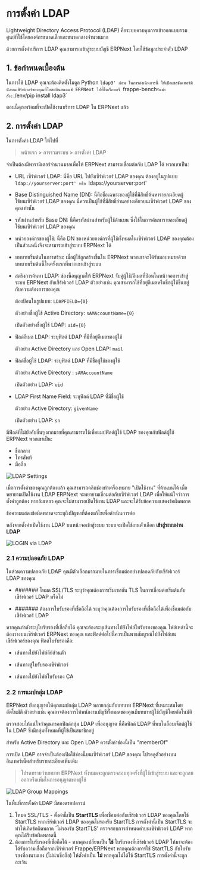 
<!-- add-breadcrumbs -->
# การตั้งค่า LDAP

Lightweight Directory Access Protocol (LDAP) คือระบบควบคุมการเข้าออกแบบรวมศูนย์ที่ใช้โดยองค์กรขนาดเล็กและขนาดกลางจำนวนมาก

ด้วยการตั้งค่าบริการ LDAP คุณสามารถเข้าสู่ระบบบัญชี ERPNext โดยใช้ข้อมูลประจำตัว LDAP

## 1. ข้อกำหนดเบื้องต้น
ในการใช้ LDAP คุณจะต้องติดตั้งโมดูล Python `ldap3' ก่อน ในการดำเนินการนี้ ให้เปิดเซสชันเทอร์มินัลบนเซิร์ฟเวอร์ของคุณที่โฮสต์อินสแตนซ์ ERPNext ไปที่ไดเร็กทอรี `frappe-bench`
รันคำสั่ง: `./env/pip install ldap3`

ตอนนี้คุณพร้อมที่จะเปิดใช้งานบริการ LDAP ใน ERPNext แล้ว

## 2. การตั้งค่า LDAP
ในการตั้งค่า LDAP ให้ไปที่
> หน้าแรก > การรวมระบบ > การตั้งค่า LDAP

จำเป็นต้องมีพารามิเตอร์จำนวนมากเพื่อให้ ERPNext สามารถเชื่อมต่อกับ LDAP ได้ พวกเขาเป็น:

  * URL เซิร์ฟเวอร์ LDAP: นี่คือ URL ไปยังเซิร์ฟเวอร์ LDAP ของคุณ ต้องอยู่ในรูปแบบ `ldap://yourserver:port' หรือ `ldaps://yourserver:port'

  * Base Distinguished Name (DN): นี่คือชื่อเฉพาะของผู้ใช้ที่มีสิทธิ์ค้นหารายละเอียดผู้ใช้บนเซิร์ฟเวอร์ LDAP ของคุณ นี่ควรเป็นผู้ใช้ที่มีสิทธิ์อ่านอย่างเดียวบนเซิร์ฟเวอร์ LDAP ของคุณเท่านั้น

  * รหัสผ่านสำหรับ Base DN: นี่คือรหัสผ่านสำหรับผู้ใช้ด้านบน ซึ่งใช้ในการค้นหารายละเอียดผู้ใช้บนเซิร์ฟเวอร์ LDAP ของคุณ

  * หน่วยองค์กรของผู้ใช้: นี่คือ DN ของหน่วยองค์กรที่ผู้ใช้ทั้งหมดในเซิร์ฟเวอร์ LDAP ของคุณต้องเป็นส่วนหนึ่งจึงจะสามารถเข้าสู่ระบบ ERPNext ได้

  * บทบาทเริ่มต้นในการสร้าง: เมื่อผู้ใช้ถูกสร้างขึ้นใน ERPNext พวกเขาจะได้รับมอบหมายด้วยบทบาทเริ่มต้นนี้ในครั้งแรกที่พวกเขาเข้าสู่ระบบ

  * สตริงการค้นหา LDAP: ช่องนี้อนุญาตให้ ERPNext จับคู่ผู้ใช้/อีเมลที่ป้อนในหน้าจอการเข้าสู่ระบบ ERPNext กับเซิร์ฟเวอร์ LDAP ตัวอย่างเช่น คุณสามารถใช้ที่อยู่อีเมลหรือชื่อผู้ใช้ขึ้นอยู่กับความต้องการของคุณ

    ต้องป้อนในรูปแบบ: `LDAPFIELD={0}`

    ตัวอย่างชื่อผู้ใช้ Active Directory: `sAMAccountName={0}`

    เปิดตัวอย่างชื่อผู้ใช้ LDAP: `uid={0}`

  * ฟิลด์อีเมล LDAP: ระบุฟิลด์ LDAP ที่มีที่อยู่อีเมลของผู้ใช้

    ตัวอย่าง Active Directory และ Open LDAP: `mail`

  * ฟิลด์ชื่อผู้ใช้ LDAP: ระบุฟิลด์ LDAP ที่มีชื่อผู้ใช้ของผู้ใช้

    ตัวอย่าง Active Directory : `sAMAccountName`

    เปิดตัวอย่าง LDAP: `uid`

  * LDAP First Name Field: ระบุฟิลด์ LDAP ที่มีชื่อผู้ใช้

    ตัวอย่าง Active Directory: `givenName`

    เปิดตัวอย่าง LDAP: `sn`

มีฟิลด์ที่ไม่บังคับอื่นๆ มากมายที่คุณสามารถใช้เพื่อแมปฟิลด์ผู้ใช้ LDAP ของคุณกับฟิลด์ผู้ใช้ ERPNext พวกเขาเป็น:

  * ชื่อกลาง
  * โทรศัพท์
  * มือถือ

<img class="screenshot" alt="LDAP Settings" src="{{docs_base_url}}/assets/img/setup/integrations/ldap_settings.png">

เมื่อการตั้งค่าของคุณถูกต้องแล้ว คุณสามารถคลิกช่องทำเครื่องหมาย "เปิดใช้งาน" ที่ด้านบนได้ เมื่อพยายามเปิดใช้งาน LDAP ERPNext จะพยายามเชื่อมต่อกับเซิร์ฟเวอร์ LDAP เพื่อให้แน่ใจว่าการตั้งค่าถูกต้อง หากล้มเหลว คุณจะไม่สามารถเปิดใช้งาน LDAP และจะได้รับข้อความแสดงข้อผิดพลาด

ข้อความแสดงข้อผิดพลาดจะระบุถึงปัญหาที่ต้องแก้ไขเพื่อดำเนินการต่อ

หลังจากตั้งค่าเปิดใช้งาน LDAP บนหน้าจอเข้าสู่ระบบ ระบบจะเปิดใช้งานตัวเลือก **เข้าสู่ระบบผ่าน LDAP**

<img class="screenshot" alt="LOGIN via LDAP" src="{{docs_base_url}}/assets/img/setup/integrations/login_via_ldap.png">

### 2.1 ความปลอดภัย LDAP

ในส่วนความปลอดภัย LDAP คุณมีตัวเลือกมากมายในการเชื่อมต่ออย่างปลอดภัยกับเซิร์ฟเวอร์ LDAP ของคุณ

  * ####### โหมด SSL/TLS
    ระบุว่าคุณต้องการเริ่มเซสชัน TLS ในการเชื่อมต่อเริ่มต้นกับเซิร์ฟเวอร์ LDAP หรือไม่

  * ####### ต้องการใบรับรองที่เชื่อถือได้
    ระบุว่าคุณต้องการใบรับรองที่เชื่อถือได้เพื่อเชื่อมต่อกับเซิร์ฟเวอร์ LDAP


  หากคุณกำลังระบุใบรับรองที่เชื่อถือได้ คุณจะต้องระบุเส้นทางไปยังไฟล์ใบรับรองของคุณ ไฟล์เหล่านี้จะต้องวางบนเซิร์ฟเวอร์ ERPNext ของคุณ และฟิลด์ต่อไปนี้ควรเป็นพาธสัมบูรณ์ไปยังไฟล์บนเซิร์ฟเวอร์ของคุณ
    ฟิลด์ใบรับรองคือ:

  * เส้นทางไปยังไฟล์คีย์ส่วนตัว

  * เส้นทางสู่ใบรับรองเซิร์ฟเวอร์

  * เส้นทางไปยังไฟล์ใบรับรอง CA


### 2.2 การแมปกลุ่ม LDAP
ERPNext ยังอนุญาตให้คุณแมปกลุ่ม LDAP หลายกลุ่มกับบทบาท ERPNext ที่เหมาะสมโดยอัตโนมัติ
ตัวอย่างเช่น คุณอาจต้องการให้พนักงานบัญชีทั้งหมดของคุณมีบทบาทผู้ใช้บัญชีโดยอัตโนมัติ

ตรวจสอบให้แน่ใจว่าคุณกรอกฟิลด์กลุ่ม LDAP เพื่ออนุญาต นี่คือฟิลด์ LDAP ที่พบในอ็อบเจ็กต์ผู้ใช้ใน LDAP ซึ่งมีกลุ่มทั้งหมดที่ผู้ใช้เป็นสมาชิกอยู่

สำหรับ Active Directory และ Open LDAP ควรตั้งค่าช่องนี้เป็น "memberOf"

การเปิด LDAP อาจจำเป็นต้องเปิดใช้ช่องนี้บนเซิร์ฟเวอร์ LDAP ของคุณ โปรดดูตัวอย่างบนอินเทอร์เน็ตสำหรับรายละเอียดเพิ่มเติม

> โปรดทราบว่าบทบาท ERPNext ทั้งหมดจะถูกตรวจสอบทุกครั้งที่ผู้ใช้เข้าสู่ระบบ และจะถูกลบออกหรือเพิ่มในการอนุญาตของผู้ใช้

<img class="screenshot" alt="LDAP Group Mappings" src="{{docs_base_url}}/assets/img/setup/integrations/ldap_group_mappings.png">

ในพื้นที่การตั้งค่า LDAP มีสองดรอปดาวน์
1. โหมด SSL/TLS - ตั้งค่านี้เป็น **StartTLS** เพื่อเชื่อมต่อกับเซิร์ฟเวอร์ LDAP ของคุณโดยใช้ StartTLS หากเซิร์ฟเวอร์ LDAP ของคุณไม่รองรับ StartTLS การตั้งค่านี้เป็น StartTLS จะทำให้เกิดข้อผิดพลาด `ไม่รองรับ StartTLS' ตรวจสอบการกำหนดค่าบนเซิร์ฟเวอร์ LDAP หากคุณได้รับข้อผิดพลาดนี้
2. ต้องการใบรับรองที่เชื่อถือได้ - หากคุณเปลี่ยนเป็น **ใช่** ใบรับรองที่เซิร์ฟเวอร์ LDAP ให้มาจะต้องได้รับความเชื่อถือจากเซิร์ฟเวอร์ Frappe/ERPNext หากคุณต้องการใช้ StartTLS กับใบรับรองที่ลงนามเอง (ไม่น่าเชื่อถือ) ให้ตั้งค่าเป็น **ไม่** หากคุณไม่ได้ใช้ StartTLS การตั้งค่านี้จะถูกละเว้น
